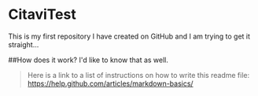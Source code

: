 # CitaviTest
This is my first repository I have created on GitHub and I am trying to get it straight... 

##How does it work?
I'd like to know that as well.
> Here is a link to a list of instructions on how to write this readme file: 
https://help.github.com/articles/markdown-basics/
